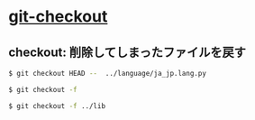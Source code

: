 # [git-checkout](https://git-scm.com/docs/git-checkout)

## checkout: 削除してしまったファイルを戻す

~~~bash
$ git checkout HEAD --  ../language/ja_jp.lang.py
~~~

~~~bash
$ git checkout -f
~~~
~~~bash
$ git checkout -f ../lib
~~~
